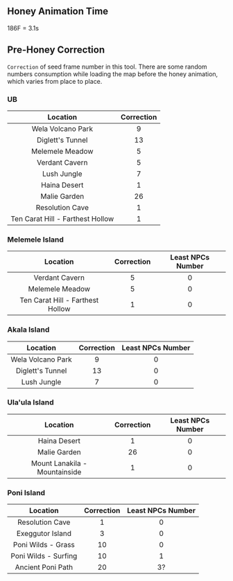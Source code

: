 ## Honey Animation Time 
186F = 3.1s

## Pre-Honey Correction
`Correction` of seed frame number in this tool. There are some random numbers consumption while loading the map before the honey animation, which varies from place to place.

### UB
Location|Correction
:---:|:---:
Wela Volcano Park|9
Diglett's Tunnel|13
Melemele Meadow|5
Verdant Cavern|5
Lush Jungle|7
Haina Desert|1
Malie Garden|26
Resolution Cave|1
Ten Carat Hill - Farthest Hollow|1

### Melemele Island
Location|Correction|Least NPCs Number
:---:|:---:|:---:
Verdant Cavern|5|0
Melemele Meadow|5|0
Ten Carat Hill - Farthest Hollow|1|0

### Akala Island
Location|Correction|Least NPCs Number
:---:|:---:|:---:
Wela Volcano Park|9|0
Diglett's Tunnel|13|0
Lush Jungle|7|0

### Ula'ula Island
Location|Correction|Least NPCs Number
:---:|:---:|:---:
Haina Desert|1|0
Malie Garden|26|0
Mount Lanakila - Mountainside|1|0

### Poni Island
Location|Correction|Least NPCs Number
:---:|:---:|:---:
Resolution Cave|1|0
Exeggutor Island|3|0
Poni Wilds - Grass|10|0
Poni Wilds - Surfing|10|1
Ancient Poni Path|20|3?

